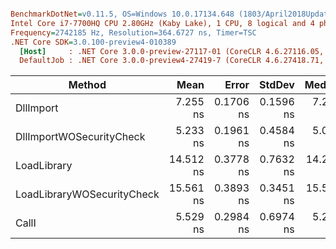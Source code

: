 ``` ini

BenchmarkDotNet=v0.11.5, OS=Windows 10.0.17134.648 (1803/April2018Update/Redstone4)
Intel Core i7-7700HQ CPU 2.80GHz (Kaby Lake), 1 CPU, 8 logical and 4 physical cores
Frequency=2742185 Hz, Resolution=364.6727 ns, Timer=TSC
.NET Core SDK=3.0.100-preview4-010389
  [Host]     : .NET Core 3.0.0-preview-27117-01 (CoreCLR 4.6.27116.05, CoreFX 4.7.18.56608), 64bit RyuJIT
  DefaultJob : .NET Core 3.0.0-preview4-27419-7 (CoreCLR 4.6.27418.71, CoreFX 4.7.19.11907), 64bit RyuJIT


```
|                     Method |      Mean |     Error |    StdDev |    Median | Ratio | RatioSD |
|--------------------------- |----------:|----------:|----------:|----------:|------:|--------:|
|                  DllImport |  7.255 ns | 0.1706 ns | 0.1596 ns |  7.257 ns |  1.00 |    0.00 |
|   DllImportWOSecurityCheck |  5.233 ns | 0.1961 ns | 0.4584 ns |  5.051 ns |  0.75 |    0.11 |
|                LoadLibrary | 14.512 ns | 0.3778 ns | 0.7632 ns | 14.271 ns |  2.13 |    0.10 |
| LoadLibraryWOSecurityCheck | 15.561 ns | 0.3893 ns | 0.3451 ns | 15.569 ns |  2.15 |    0.06 |
|                      CallI |  5.529 ns | 0.2984 ns | 0.6974 ns |  5.281 ns |  0.87 |    0.15 |
